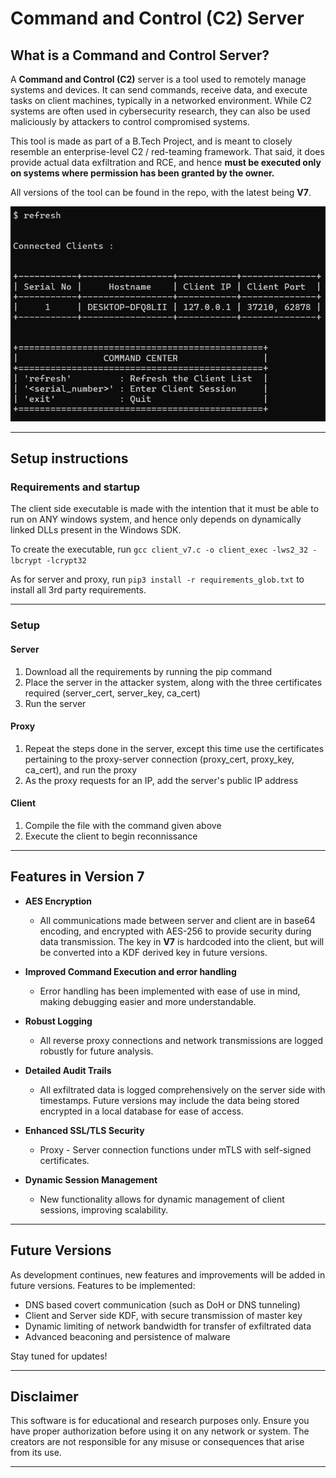 # Command and Control (C2) Server

## What is a Command and Control Server?

A **Command and Control (C2)** server is a tool used to remotely manage systems and devices. It can send commands, receive data, and execute tasks on client machines, typically in a networked environment. While C2 systems are often used in cybersecurity research, they can also be used maliciously by attackers to control compromised systems. 

This tool is made as part of a B.Tech Project, and is meant to closely resemble an enterprise-level C2 / red-teaming framework.  That said, it does provide actual data exfiltration and RCE, and hence **must be executed only on systems where permission has been granted by the owner.**

All versions of the tool can be found in the repo, with the latest being **V7**.

<p align="center">
  <img src="res/example.png" alt="Example Image" />
</p>

---

## Setup instructions

### Requirements and startup

The client side executable is made with the intention that it must be able to run on ANY windows system, and hence only depends on dynamically linked DLLs present in the Windows SDK.

To create the executable, run `gcc client_v7.c -o client_exec -lws2_32 -lbcrypt -lcrypt32` 

As for server and proxy, run `pip3 install -r requirements_glob.txt` to install all 3rd party requirements.

--- 

### Setup 

#### Server
1. Download all the requirements by running the pip command
2. Place the server in the attacker system, along with the three certificates required (server_cert, server_key, ca_cert)
3. Run the server

#### Proxy
1. Repeat the steps done in the server, except this time use the certificates pertaining to the proxy-server connection (proxy_cert, proxy_key, ca_cert), and run the proxy
2. As the proxy requests for an IP, add the server's public IP address

#### Client
1. Compile the file with the command given above
2. Execute the client to begin reconnissance

---

## Features in Version 7

* **AES Encryption**  
  - All communications made between server and client are in base64 encoding, and encrypted with AES-256 to provide security during data transmission.  The key in **V7** is hardcoded into the client, but will be converted into a KDF derived key in future versions.

* **Improved Command Execution and error handling**  
  - Error handling has been implemented with ease of use in mind, making debugging easier and more understandable.

* **Robust Logging**  
  - All reverse proxy connections and network transmissions are logged robustly for future analysis.

* **Detailed Audit Trails**  
  - All exfiltrated data is logged comprehensively on the server side with timestamps.  Future versions may include the data being stored encrypted in a local database for ease of access.

* **Enhanced SSL/TLS Security**  
  - Proxy - Server connection functions under mTLS with self-signed certificates.

* **Dynamic Session Management**  
  - New functionality allows for dynamic management of client sessions, improving scalability.

---

## Future Versions

As development continues, new features and improvements will be added in future versions.
Features to be implemented:
- DNS based covert communication (such as DoH or DNS tunneling)
- Client and Server side KDF, with secure transmission of master key
- Dynamic limiting of network bandwidth for transfer of exfiltrated data
- Advanced beaconing and persistence of malware

Stay tuned for updates!

---

## Disclaimer

This software is for educational and research purposes only. Ensure you have proper authorization before using it on any network or system. The creators are not responsible for any misuse or consequences that arise from its use.

---
